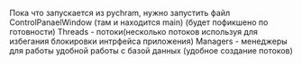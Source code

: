Пока что запускается из pychram, нужно запустить файл ControlPanaelWindow (там и находится main) (будет пофикшено по готовности)
Threads - потоки(несколько потоков используя для избегания блокировки интрфейса приложения)
Managers - менеджеры для работы удобной работы с базой данных (удобное создание потоков)